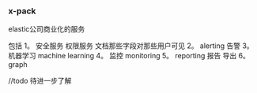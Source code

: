 ### x-pack

elastic公司商业化的服务

包括
1。 安全服务  权限服务  文档那些字段对那些用户可见
2。 alerting  告警 
3。 机器学习 machine learning
4。 监控 monitoring
5。 reporting 报告 导出
6。 graph 

//todo 待进一步了解